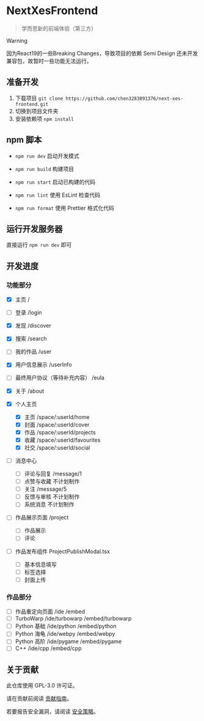 # NextXesFrontend

> 学而思新的前端体验（第三方）

> [!WARNING]
>
> 因为React19的一些Breaking Changes，导致项目的依赖 Semi Design 还未开发兼容包，故暂时一些功能无法运行。

## 准备开发

1. 下载项目 `git clone https://github.com/chen3283891376/next-xes-frontend.git`
2. 切换到项目文件夹
3. 安装依赖项 `npm install`

## npm 脚本

- `npm run dev` 启动开发模式
- `npm run build` 构建项目
- `npm run start` 启动已构建的代码

- `npm run lint` 使用 EsLint 检查代码
- `npm run format` 使用 Prettier 格式化代码

## 运行开发服务器

直接运行 `npm run dev` 即可

## 开发进度

### 功能部分

- [x] 主页 /
- [ ] 登录 /login
- [x] 发现 /discover
- [x] 搜索 /search
- [ ] 我的作品 /user
- [x] 用户信息展示 /userInfo
- [ ] 最终用户协议（等待补充内容） /eula
- [x] 关于 /about

- [x] 个人主页
    - [x] 主页 /space/:userId/home
    - [x] 封面 /space/:userId/cover
    - [x] 作品 /space/:userId/projects
    - [x] 收藏 /space/:userId/favourites
    - [x] 社交 /space/:userId/social

- [ ] 消息中心
    - [ ] 评论与回复 /message/1
    - [ ] 点赞与收藏 不计划制作
    - [ ] 关注 /message/5
    - [ ] 反馈与审核 不计划制作
    - [ ] 系统消息 不计划制作

- [ ] 作品展示页面 /project
    - [ ] 作品展示
    - [ ] 评论

- [ ] 作品发布组件 ProjectPublishModal.tsx
    - [ ] 基本信息填写
    - [ ] 标签选择
    - [ ] 封面上传

### 作品部分

- [ ] 作品重定向页面 /ide /embed
- [ ] TurboWarp /ide/turbowarp /embed/turbowarp
- [ ] Python 基础 /ide/python /embed/python
- [ ] Python 海龟 /ide/webpy /embed/webpy
- [ ] Python 高阶 /ide/pygame /embed/pygame
- [ ] C++ /ide/cpp /embed/cpp

## 关于贡献

此仓库使用 GPL-3.0 许可证。

请在贡献前阅读 [贡献指南](CONTRIBUTING.md)。

若要报告安全漏洞，请阅读 [安全策略](SECURITY.md)。
